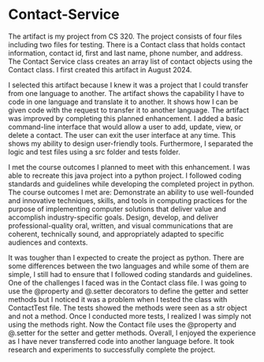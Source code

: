 # Contact-Service

The artifact is my project from CS 320. The project consists of four files including two files for testing. There is a Contact class that holds contact information, contact id, first and last name, phone number, and address. The Contact Service class creates an array list of contact objects using the Contact class. I first created this artifact in August 2024. 

I selected this artifact because I knew it was a project that I could transfer from one language to another. The artifact shows the capability I have to code in one language and translate it to another. It shows how I can be given code with the request to transfer it to another language. The artifact was improved by completing this planned enhancement. I added a basic command-line interface that would allow a user to add, update, view, or delete a contact. The user can exit the user interface at any time. This shows my ability to design user-friendly tools. Furthermore, I separated the logic and test files using a src folder and tests folder. 

I met the course outcomes I planned to meet with this enhancement. I was able to recreate this java project into a python project. I followed coding standards and guidelines while developing the completed project in python. The course outcomes I met are:
Demonstrate an ability to use well-founded and innovative techniques, skills, and tools in computing practices for the purpose of implementing computer solutions that deliver value and accomplish industry-specific goals.
Design, develop, and deliver professional-quality oral, written, and visual communications that are coherent, technically sound, and appropriately adapted to specific audiences and contexts.  

It was tougher than I expected to create the project as python. There are some differences between the two languages and while some of them are simple, I still had to ensure that I followed coding standards and guidelines. One of the challenges I faced was in the Contact class file. I was going to use the @property and @<param>.setter decorators to define the getter and setter methods but I noticed it was a problem when I tested the class with ContactTest file. The tests showed the methods were seen as a str object and not a method. Once I conducted more tests, I realized I was simply not using the methods right. Now the Contact file uses the @property and @<param>.setter for the setter and getter methods. Overall, I enjoyed the experience as I have never transferred code into another language before. It took research and experiments to successfully complete the project.


